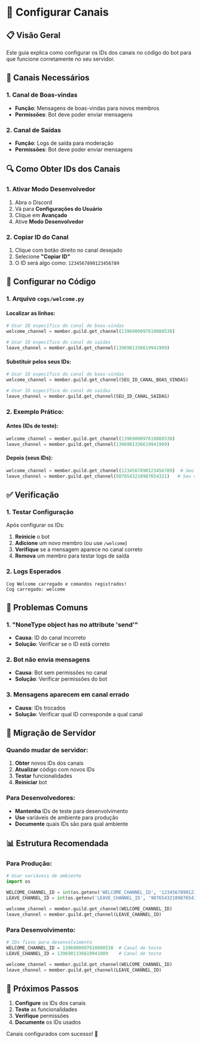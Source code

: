 # 🔧 Configurar Canais

## 📋 Visão Geral

Este guia explica como configurar os IDs dos canais no código do bot para que funcione corretamente no seu servidor.

## 🎯 Canais Necessários

### **1. Canal de Boas-vindas**
- **Função**: Mensagens de boas-vindas para novos membros
- **Permissões**: Bot deve poder enviar mensagens

### **2. Canal de Saídas**
- **Função**: Logs de saída para moderação
- **Permissões**: Bot deve poder enviar mensagens

## 🔍 Como Obter IDs dos Canais

### **1. Ativar Modo Desenvolvedor**
1. Abra o Discord
2. Vá para **Configurações do Usuário**
3. Clique em **Avançado**
4. Ative **Modo Desenvolvedor**

### **2. Copiar ID do Canal**
1. Clique com botão direito no canal desejado
2. Selecione **"Copiar ID"**
3. O ID será algo como: `1234567890123456789`

## 📝 Configurar no Código

### **1. Arquivo `cogs/welcome.py`**

#### **Localizar as linhas:**
```python
# Usar ID específico do canal de boas-vindas
welcome_channel = member.guild.get_channel(1396900097610088538)

# Usar ID específico do canal de saídas
leave_channel = member.guild.get_channel(1396901336619941909)
```

#### **Substituir pelos seus IDs:**
```python
# Usar ID específico do canal de boas-vindas
welcome_channel = member.guild.get_channel(SEU_ID_CANAL_BOAS_VINDAS)

# Usar ID específico do canal de saídas
leave_channel = member.guild.get_channel(SEU_ID_CANAL_SAIDAS)
```

### **2. Exemplo Prático:**

#### **Antes (IDs de teste):**
```python
welcome_channel = member.guild.get_channel(1396900097610088538)
leave_channel = member.guild.get_channel(1396901336619941909)
```

#### **Depois (seus IDs):**
```python
welcome_channel = member.guild.get_channel(1234567890123456789)  # Seu canal de boas-vindas
leave_channel = member.guild.get_channel(9876543210987654321)   # Seu canal de saídas
```

## ✅ Verificação

### **1. Testar Configuração**
Após configurar os IDs:
1. **Reinicie** o bot
2. **Adicione** um novo membro (ou use `/welcome`)
3. **Verifique** se a mensagem aparece no canal correto
4. **Remova** um membro para testar logs de saída

### **2. Logs Esperados**
```
Cog Welcome carregado e comandos registrados!
Cog carregado: welcome
```

## 🚨 Problemas Comuns

### **1. "NoneType object has no attribute 'send'"**
- **Causa**: ID do canal incorreto
- **Solução**: Verificar se o ID está correto

### **2. Bot não envia mensagens**
- **Causa**: Bot sem permissões no canal
- **Solução**: Verificar permissões do bot

### **3. Mensagens aparecem em canal errado**
- **Causa**: IDs trocados
- **Solução**: Verificar qual ID corresponde a qual canal

## 🔄 Migração de Servidor

### **Quando mudar de servidor:**
1. **Obter** novos IDs dos canais
2. **Atualizar** código com novos IDs
3. **Testar** funcionalidades
4. **Reiniciar** bot

### **Para Desenvolvedores:**
- **Mantenha** IDs de teste para desenvolvimento
- **Use** variáveis de ambiente para produção
- **Documente** quais IDs são para qual ambiente

## 📊 Estrutura Recomendada

### **Para Produção:**
```python
# Usar variáveis de ambiente
import os

WELCOME_CHANNEL_ID = int(os.getenv('WELCOME_CHANNEL_ID', '1234567890123456789'))
LEAVE_CHANNEL_ID = int(os.getenv('LEAVE_CHANNEL_ID', '9876543210987654321'))

welcome_channel = member.guild.get_channel(WELCOME_CHANNEL_ID)
leave_channel = member.guild.get_channel(LEAVE_CHANNEL_ID)
```

### **Para Desenvolvimento:**
```python
# IDs fixos para desenvolvimento
WELCOME_CHANNEL_ID = 1396900097610088538  # Canal de teste
LEAVE_CHANNEL_ID = 1396901336619941909    # Canal de teste

welcome_channel = member.guild.get_channel(WELCOME_CHANNEL_ID)
leave_channel = member.guild.get_channel(LEAVE_CHANNEL_ID)
```

## 🎯 Próximos Passos

1. **Configure** os IDs dos canais
2. **Teste** as funcionalidades
3. **Verifique** permissões
4. **Documente** os IDs usados

Canais configurados com sucesso! 🎉 